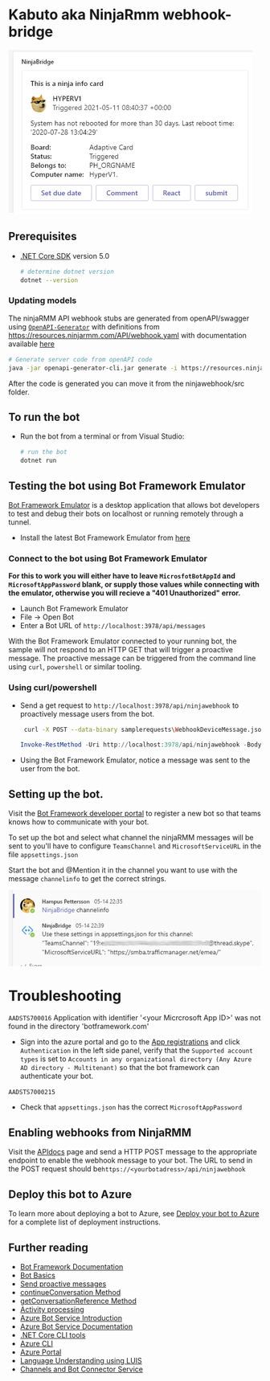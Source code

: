 # Kabuto aka NinjaRmm webhook-bridge
![Screenshot of sample card](docs/Sample_adaptivecard.png?raw=true)



## Prerequisites

- [.NET Core SDK](https://dotnet.microsoft.com/download) version 5.0

  ```bash
  # determine dotnet version
  dotnet --version
  ```
### Updating models
The ninjaRMM API webhook stubs are generated from openAPI/swagger using [`OpenAPI-Generator`](https://github.com/OpenAPITools/openapi-generator#13---download-jar) with definitions from https://resources.ninjarmm.com/API/webhook.yaml with documentation available [here](https://eu.ninjarmm.com/apidocs/)

```bash
# Generate server code from openAPI code
java -jar openapi-generator-cli.jar generate -i https://resources.ninjarmm.com/API/webhook.yaml -g aspnetcore -o ninjawebhook --additional-properties packageName=net.hempux.ninjawebhook,buildTarget=library
```
After the code is generated you can move it from the ninjawebhook/src folder.

## To run the bot

- Run the bot from a terminal or from Visual Studio:

  ```bash
  # run the bot
  dotnet run
  ```


## Testing the bot using Bot Framework Emulator

[Bot Framework Emulator](https://github.com/microsoft/botframework-emulator) is a desktop application that allows bot developers to test and debug their bots on localhost or running remotely through a tunnel.

- Install the latest Bot Framework Emulator from [here](https://github.com/Microsoft/BotFramework-Emulator/releases)

### Connect to the bot using Bot Framework Emulator

**For this to work you will either have to leave `MicrosfotBotAppId` and `MicrosoftAppPassword` blank, or supply those values while connecting with the emulator, otherwise you will recieve a "401 Unauthorized" error.**


- Launch Bot Framework Emulator
- File -> Open Bot
- Enter a Bot URL of `http://localhost:3978/api/messages`

With the Bot Framework Emulator connected to your running bot, the sample will not respond to an HTTP GET that will trigger a proactive message.  The proactive message can be triggered from the command line using `curl`, `powershell` or similar tooling.

### Using curl/powershell

- Send a get request to `http://localhost:3978/api/ninjawebhook` to proactively message users from the bot.

   ```bash
    curl -X POST --data-binary samplerequests\WebhookDeviceMessage.json http://localhost:3978/api/ninjawebhook
   ```

   ```powershell
   Invoke-RestMethod -Uri http://localhost:3978/api/ninjawebhook -Body (Get-Content .\samplerequests\WebhookDeviceMessage.json) -Method Post -ContentType "application/json"
   ```

- Using the Bot Framework Emulator, notice a message was sent to the user from the bot.

## Setting up the  bot.

Visit the [Bot Framework developer portal](https://dev.botframework.com/bots/new) to register a new bot so that teams knows how to communicate with your bot.

To set up the bot and select what channel the ninjaRMM messages will be sent to you'll have to configure `TeamsChannel` and `MicrosoftServiceURL` in the file `appsettings.json`

Start the bot and @Mention it in the channel you want to use with the message `channelinfo` to get the correct strings.

![channelinfo command screenshot](docs/channelinfo_command.png?raw=true)

# Troubleshooting
`AADSTS700016`  Application with identifier '\<your Micrcrosoft App ID>\' was not found in the directory 'botframework.com'
* Sign into the azure portal and go to the [App registrations](https://portal.azure.com/#blade/Microsoft_AAD_RegisteredApps/ApplicationsListBlade) and click `Authentication` in the left side panel, verify that the `Supported account types` is set to `Accounts in any organizational directory (Any Azure AD directory - Multitenant)` so that the bot framework can authenticate your bot.

`AADSTS7000215`
* Check that `appsettings.json` has the correct `MicrosoftAppPassword`

## Enabling webhooks from NinjaRMM

Visit the [APIdocs](https://eu.ninjarmm.com/apidocs/?links.active=core#/management/configureWebhook) page and send a HTTP POST message to the appropriate endpoint to enable the webhook message to your bot. The URL to send in the POST request should be`https://<yourbotadress>/api/ninjawebhook`


## Deploy this bot to Azure

To learn more about deploying a bot to Azure, see [Deploy your bot to Azure](https://aka.ms/azuredeployment) for a complete list of deployment instructions.

## Further reading

- [Bot Framework Documentation](https://docs.botframework.com)
- [Bot Basics](https://docs.microsoft.com/azure/bot-service/bot-builder-basics?view=azure-bot-service-4.0)
- [Send proactive messages](https://docs.microsoft.com/en-us/azure/bot-service/bot-builder-howto-proactive-message?view=azure-bot-service-4.0&tabs=js)
- [continueConversation Method](https://docs.microsoft.com/en-us/javascript/api/botbuilder/botframeworkadapter#continueconversation)
- [getConversationReference Method](https://docs.microsoft.com/en-us/javascript/api/botbuilder-core/turncontext#getconversationreference)
- [Activity processing](https://docs.microsoft.com/en-us/azure/bot-service/bot-builder-concept-activity-processing?view=azure-bot-service-4.0)
- [Azure Bot Service Introduction](https://docs.microsoft.com/azure/bot-service/bot-service-overview-introduction?view=azure-bot-service-4.0)
- [Azure Bot Service Documentation](https://docs.microsoft.com/azure/bot-service/?view=azure-bot-service-4.0)
- [.NET Core CLI tools](https://docs.microsoft.com/en-us/dotnet/core/tools/?tabs=netcore2x)
- [Azure CLI](https://docs.microsoft.com/cli/azure/?view=azure-cli-latest)
- [Azure Portal](https://portal.azure.com)
- [Language Understanding using LUIS](https://docs.microsoft.com/en-us/azure/cognitive-services/luis/)
- [Channels and Bot Connector Service](https://docs.microsoft.com/en-us/azure/bot-service/bot-concepts?view=azure-bot-service-4.0)
